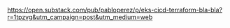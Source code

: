 https://open.substack.com/pub/pabloperez/p/eks-cicd-terraform-bla-bla?r=1tpzvg&utm_campaign=post&utm_medium=web
